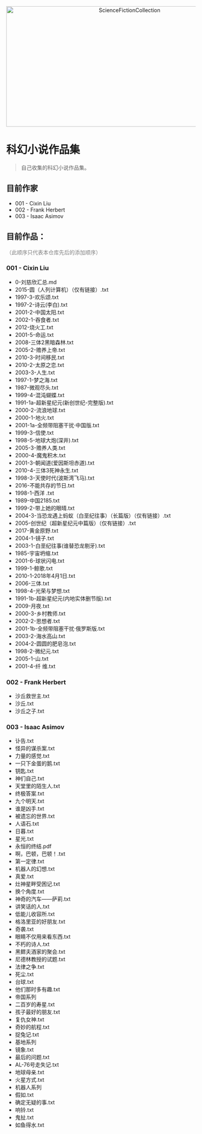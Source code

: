 
<div align="center">
<img src="https://socialify.git.ci/VeejaLiu/ScienceFictionCollection/image?description=1&descriptionEditable=%E7%A7%91%E5%B9%BB%E5%B0%8F%E8%AF%B4%E4%BD%9C%E5%93%81%E9%9B%86&font=Bitter&name=1&owner=1&pattern=Floating%20Cogs&stargazers=1&theme=Dark" alt="ScienceFictionCollection" width="640" height="320" />
</div>

# 科幻小说作品集
> 自己收集的科幻小说作品集。
## 目前作家
- 001 - Cixin Liu
- 002 - Frank Herbert
- 003 - Isaac Asimov


## 目前作品：
<div style="color:gray">
（此顺序只代表本仓库先后的添加顺序）
</div>

### 001 - Cixin Liu
- 0-刘慈欣汇总.md
- 2015-圆（人列计算机）（仅有链接）.txt
- 1997-3-欢乐颂.txt
- 1997-2-诗云(李白).txt
- 2001-2-中国太阳.txt
- 2002-1-吞食者.txt
- 2012-烧火工.txt
- 2001-5-命运.txt
- 2008-三体2黑暗森林.txt
- 2005-2-赡养上帝.txt
- 2010-3-时间移民.txt
- 2010-2-太原之恋.txt
- 2003-3-人生.txt
- 1997-1-梦之海.txt
- 1987-微观尽头.txt
- 1999-4-混沌蝴蝶.txt
- 1991-1a-超新星纪元(新创世纪-完整版).txt
- 2000-2-流浪地球.txt
- 2000-1-地火.txt
- 2001-1a-全频带阻塞干扰·中国版.txt
- 1999-3-信使.txt
- 1998-5-地球大炮(深井).txt
- 2005-3-赡养人类.txt
- 2000-4-魔鬼积木.txt
- 2001-3-朝闻道(爱因斯坦赤道).txt
- 2010-4-三体3死神永生.txt
- 1998-3-天使时代(波斯湾飞马).txt
- 2016-不能共存的节日.txt
- 1998-1-西洋 .txt
- 1989-中国2185.txt
- 1999-2-带上她的眼晴.txt
- 2004-3-当恐龙遇上蚂蚁（白垩纪往事）（长篇版）（仅有链接）.txt
- 2005-创世纪（超新星纪元中篇版）（仅有链接）.txt
- 2017-黄金原野.txt
- 2004-1-镜子.txt
- 2003-1-白垩纪往事(谁替恐龙剔牙).txt
- 1985-宇宙坍缩.txt
- 2001-6-球状闪电.txt
- 1999-1-鲸歌.txt
- 2010-1-2018年4月1日.txt
- 2006-三体.txt
- 1998-4-光荣与梦想.txt
- 1991-1b-超新星纪元(内地实体删节版).txt
- 2009-月夜.txt
- 2000-3-乡村教师.txt
- 2002-2-思想者.txt
- 2001-1b-全频带阻塞干扰·俄罗斯版.txt
- 2003-2-海水高山.txt
- 2004-2-圆圆的肥皂泡.txt
- 1998-2-微纪元.txt
- 2005-1-山.txt
- 2001-4-纤 维.txt

### 002 - Frank Herbert
- 沙丘救世主.txt
- 沙丘.txt
- 沙丘之子.txt

### 003 - Isaac Asimov
- 讣告.txt
- 怪异的谋杀案.txt
- 力量的感觉.txt
- 一只下金蛋的鹅.txt
- 钥匙.txt
- 神们自己.txt
- 天堂里的陌生人.txt
- 终极答案.txt
- 九个明天.txt
- 谁是凶手.txt
- 被遗忘的世界.txt
- 人语石.txt
- 日暮.txt
- 星光.txt
- 永恒的终结.pdf
- 啊，巴顿，巴顿！.txt
- 第一定律.txt
- 机器人的幻想.txt
- 真爱.txt
- 灶神星畔受困记.txt
- 换个角度.txt
- 神奇的汽车——萨莉.txt
- 讲笑话的人.txt
- 低能儿收容所.txt
- 格洛里亚的好朋友.txt
- 奇袭.txt
- 眼睛不仅用来看东西.txt
- 不朽的诗人.txt
- 黑鳏夫酒家的聚会.txt
- 尼德林教授的试题.txt
- 法律之争.txt
- 死尘.txt
- 台球.txt
- 他们那时多有趣.txt
- 帝国系列
- 二百岁的寿星.txt
- 孩子最好的朋友.txt
- 复仇女神.txt
- 奇妙的航程.txt
- 捉兔记.txt
- 基地系列
- 镜象.txt
- 最后的问题.txt
- AL-76号走失记.txt
- 地球母亲.txt
- 火星方式.txt
- 机器人系列
- 假如.txt
- 确定无疑的事.txt
- 响铃.txt
- 鬼扯.txt
- 如鱼得水.txt

